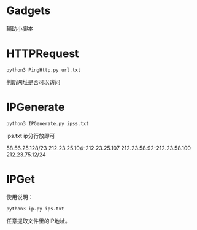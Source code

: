 # Gadgets
辅助小脚本

# HTTPRequest
```
python3 PingHttp.py url.txt
```
判断网址是否可以访问

# IPGenerate
```
python3 IPGenerate.py ipss.txt
```
ips.txt ip分行放即可

58.56.25.128/23
212.23.25.104-212.23.25.107
212.23.58.92-212.23.58.100
212.23.75.12/24

# IPGet

使用说明：

```
python3 ip.py ips.txt
```

任意提取文件里的IP地址。



